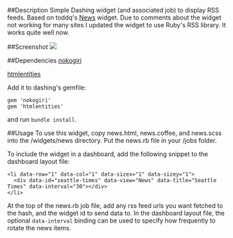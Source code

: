 ##Description
Simple Dashing widget (and associated job) to display RSS feeds.  Based on toddq's [News](https://gist.github.com/toddq/5422482) widget. Due to comments about the widget not working for many sites I updated the widget to use Ruby's RSS library. It works quite well now.

##Screenshot
<img src="http://i.imgur.com/2OQtJww.png" />

##Dependencies
[nokogiri](http://nokogiri.org/)

[htmlentities](http://htmlentities.rubyforge.org/)

Add it to dashing's gemfile:

    gem 'nokogiri'
    gem 'htmlentities'
    
and run `bundle install`.

##Usage
To use this widget, copy news.html, news.coffee, and news.scss into the /widgets/news directory. Put the news.rb file in your /jobs folder.

To include the widget in a dashboard, add the following snippet to the dashboard layout file:

    <li data-row="1" data-col="1" data-sizex="1" data-sizey="1">
      <div data-id="seattle-times" data-view="News" data-title="Seattle Times" data-interval="30"></div>
    </li>

At the top of the news.rb job file, add any rss feed urls you want fetched to the hash, and the widget id to send data to.  In the dashboard layout file, the optional `data-interval` binding can be used to specify how frequently to rotate the news items.